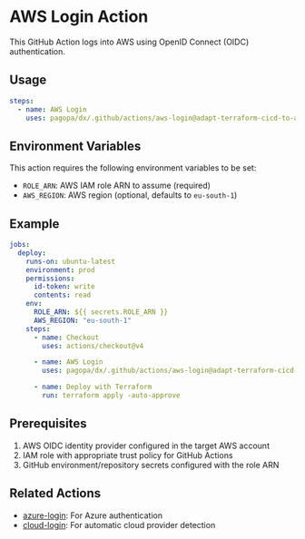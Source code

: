 # AWS Login Action

This GitHub Action logs into AWS using OpenID Connect (OIDC) authentication.

## Usage

```yaml
steps:
  - name: AWS Login
    uses: pagopa/dx/.github/actions/aws-login@adapt-terraform-cicd-to-aws
```

## Environment Variables

This action requires the following environment variables to be set:

- `ROLE_ARN`: AWS IAM role ARN to assume (required)
- `AWS_REGION`: AWS region (optional, defaults to `eu-south-1`)

## Example

```yaml
jobs:
  deploy:
    runs-on: ubuntu-latest
    environment: prod
    permissions:
      id-token: write
      contents: read
    env:
      ROLE_ARN: ${{ secrets.ROLE_ARN }}
      AWS_REGION: "eu-south-1"
    steps:
      - name: Checkout
        uses: actions/checkout@v4

      - name: AWS Login
        uses: pagopa/dx/.github/actions/aws-login@adapt-terraform-cicd-to-aws

      - name: Deploy with Terraform
        run: terraform apply -auto-approve
```

## Prerequisites

1. AWS OIDC identity provider configured in the target AWS account
2. IAM role with appropriate trust policy for GitHub Actions
3. GitHub environment/repository secrets configured with the role ARN

## Related Actions

- [azure-login](../azure-login/): For Azure authentication
- [cloud-login](../cloud-login/): For automatic cloud provider detection
